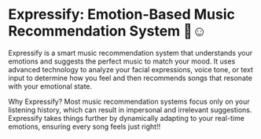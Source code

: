 # Expressify: Emotion-Based Music Recommendation System 🎵☺️

Expressify is a smart music recommendation system that understands your emotions and suggests the perfect music to match your mood.
It uses advanced technology to analyze your facial expressions, voice tone, or text input to determine how you feel and then recommends songs that resonate with your emotional state.

Why Expressify?
Most music recommendation systems focus only on your listening history, which can result in impersonal and irrelevant suggestions.
Expressify takes things further by dynamically adapting to your real-time emotions, ensuring every song feels just right!!
